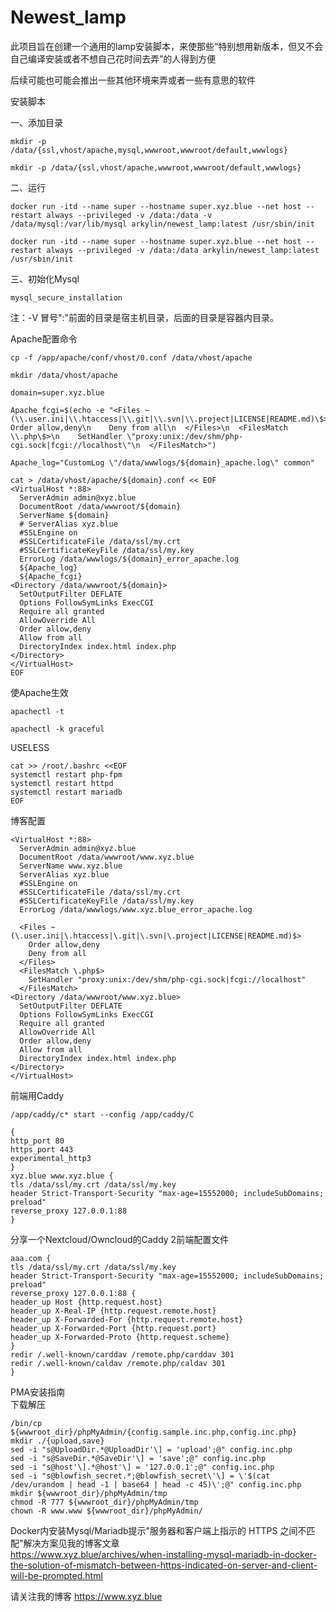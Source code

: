 # Newest_lamp

此项目旨在创建一个通用的lamp安装脚本，来使那些“特别想用新版本，但又不会自己编译安装或者不想自己花时间去弄”的人得到方便</br>

后续可能也可能会推出一些其他环境来弄或者一些有意思的软件</br>

安装脚本</br>

一、添加目录</br>
```
mkdir -p /data/{ssl,vhost/apache,mysql,wwwroot,wwwroot/default,wwwlogs}
```
```
mkdir -p /data/{ssl,vhost/apache,wwwroot,wwwroot/default,wwwlogs}
```

二、运行</br>
```
docker run -itd --name super --hostname super.xyz.blue --net host --restart always --privileged -v /data:/data -v /data/mysql:/var/lib/mysql arkylin/newest_lamp:latest /usr/sbin/init
```
```
docker run -itd --name super --hostname super.xyz.blue --net host --restart always --privileged -v /data:/data arkylin/newest_lamp:latest /usr/sbin/init
```

三、初始化Mysql
```
mysql_secure_installation
```

注：-V 冒号":"前面的目录是宿主机目录，后面的目录是容器内目录。</br>

Apache配置命令</br>
```
cp -f /app/apache/conf/vhost/0.conf /data/vhost/apache
```
```
mkdir /data/vhost/apache
```
```
domain=super.xyz.blue
```
```
Apache_fcgi=$(echo -e "<Files ~ (\\.user.ini|\\.htaccess|\\.git|\\.svn|\\.project|LICENSE|README.md)\$>\n    Order allow,deny\n    Deny from all\n  </Files>\n  <FilesMatch \\.php\$>\n    SetHandler \"proxy:unix:/dev/shm/php-cgi.sock|fcgi://localhost\"\n  </FilesMatch>")
```
```
Apache_log="CustomLog \"/data/wwwlogs/${domain}_apache.log\" common"
```
```
cat > /data/vhost/apache/${domain}.conf << EOF
<VirtualHost *:88>
  ServerAdmin admin@xyz.blue
  DocumentRoot /data/wwwroot/${domain}
  ServerName ${domain}
  # ServerAlias xyz.blue
  #SSLEngine on
  #SSLCertificateFile /data/ssl/my.crt
  #SSLCertificateKeyFile /data/ssl/my.key
  ErrorLog /data/wwwlogs/${domain}_error_apache.log
  ${Apache_log}
  ${Apache_fcgi}
<Directory /data/wwwroot/${domain}>
  SetOutputFilter DEFLATE
  Options FollowSymLinks ExecCGI
  Require all granted
  AllowOverride All
  Order allow,deny
  Allow from all
  DirectoryIndex index.html index.php
</Directory>
</VirtualHost>
EOF
```
使Apache生效</br>
```
apachectl -t
```
```
apachectl -k graceful
```

USELESS</br>
```
cat >> /root/.bashrc <<EOF
systemctl restart php-fpm
systemctl restart httpd
systemctl restart mariadb
EOF
```

博客配置
```
<VirtualHost *:88>
  ServerAdmin admin@xyz.blue
  DocumentRoot /data/wwwroot/www.xyz.blue
  ServerName www.xyz.blue
  ServerAlias xyz.blue
  #SSLEngine on
  #SSLCertificateFile /data/ssl/my.crt
  #SSLCertificateKeyFile /data/ssl/my.key
  ErrorLog /data/wwwlogs/www.xyz.blue_error_apache.log
  
  <Files ~ (\.user.ini|\.htaccess|\.git|\.svn|\.project|LICENSE|README.md)$>
    Order allow,deny
    Deny from all
  </Files>
  <FilesMatch \.php$>
    SetHandler "proxy:unix:/dev/shm/php-cgi.sock|fcgi://localhost"
  </FilesMatch>
<Directory /data/wwwroot/www.xyz.blue>
  SetOutputFilter DEFLATE
  Options FollowSymLinks ExecCGI
  Require all granted
  AllowOverride All
  Order allow,deny
  Allow from all
  DirectoryIndex index.html index.php
</Directory>
</VirtualHost>
```
前端用Caddy
```
/app/caddy/c* start --config /app/caddy/C
```
```
{
http_port 80
https_port 443
experimental_http3
}
xyz.blue www.xyz.blue {
tls /data/ssl/my.crt /data/ssl/my.key
header Strict-Transport-Security "max-age=15552000; includeSubDomains; preload"
reverse_proxy 127.0.0.1:88
}
```
分享一个Nextcloud/Owncloud的Caddy 2前端配置文件
```
aaa.com {
tls /data/ssl/my.crt /data/ssl/my.key
header Strict-Transport-Security "max-age=15552000; includeSubDomains; preload"
reverse_proxy 127.0.0.1:88 {
header_up Host {http.request.host}
header_up X-Real-IP {http.request.remote.host}
header_up X-Forwarded-For {http.request.remote.host}
header_up X-Forwarded-Port {http.request.port}
header_up X-Forwarded-Proto {http.request.scheme}
}
redir /.well-known/carddav /remote.php/carddav 301
redir /.well-known/caldav /remote.php/caldav 301
}
```

PMA安装指南</br>
下载解压</br>
```
/bin/cp ${wwwroot_dir}/phpMyAdmin/{config.sample.inc.php,config.inc.php}
mkdir ./{upload,save}
sed -i "s@UploadDir.*@UploadDir'\] = 'upload';@" config.inc.php
sed -i "s@SaveDir.*@SaveDir'\] = 'save';@" config.inc.php
sed -i "s@host'\].*@host'\] = '127.0.0.1';@" config.inc.php
sed -i "s@blowfish_secret.*;@blowfish_secret\'\] = \'$(cat /dev/urandom | head -1 | base64 | head -c 45)\';@" config.inc.php
mkdir ${wwwroot_dir}/phpMyAdmin/tmp
chmod -R 777 ${wwwroot_dir}/phpMyAdmin/tmp
chown -R www.www ${wwwroot_dir}/phpMyAdmin/
```
Docker内安装Mysql/Mariadb提示"服务器和客户端上指示的 HTTPS 之间不匹配"解决方案见我的博客文章</br>
https://www.xyz.blue/archives/when-installing-mysql-mariadb-in-docker-the-solution-of-mismatch-between-https-indicated-on-server-and-client-will-be-prompted.html

请关注我的博客 https://www.xyz.blue</br>